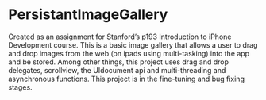 # PersistantImageGallery

Created as an assignment for Stanford’s p193 Introduction to iPhone Development course. This is a basic image gallery that allows a user to drag and drop images from the web (on ipads using multi-tasking) into the app and be stored. Among other things, this project uses drag and drop delegates, scrollview, the UIdocument api and multi-threading and asynchronous functions. This project is in the fine-tuning and bug fixing stages.
